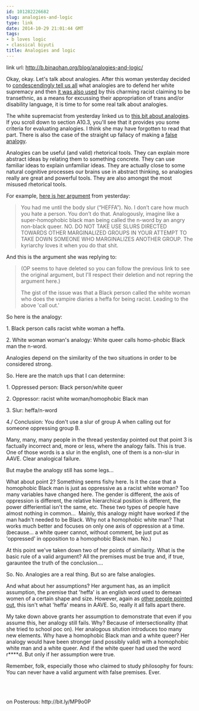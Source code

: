 ```yaml
---
id: 101282226682
slug: analogies-and-logic
type: link
date: 2014-10-29 21:01:44 GMT
tags:
- b loves logic
- classical biyuti
title: Analogies and logic
---
```

link url: http://b.binaohan.org/blog/analogies-and-logic/

<p>Okay, okay. Let's talk about analogies. After this woman yesterday decided to <a href="http://bit.ly/MP9pSH">condescendingly tell us all</a> what analogies are to defend her white supremacy and then <a href="http://bit.ly/N7cgse">it was also used</a> by this charming racist claiming to be transethnic, as a means for excussing their appropriation of trans and/or disability language, it is time to for some real talk about analogies.&nbsp;</p>
<p>The white supremacist from yesterday linked us to <a href="http://bit.ly/MP9nKx">this bit about analogies</a>. If you scroll down to section A10.3, you'll see that it provides you some criteria for evaluating analogies. I think she may have forgotten to read that part. There is also the case of the straight up fallacy of making a <a href="http://bit.ly/N4MMLK">false analogy</a>.&nbsp;</p>
<p>Analogies can be useful (and valid) rhetorical tools. They can explain more abstract ideas by relating them to something concrete. They can use familiar ideas to explain unfamiliar ideas. They are actually close to some natural cognitive processes our brains use in abstract thinking, so analogies really are great and powerful tools. They are also amongst the most misused rhetorical tools.&nbsp;</p>
<p>For example, <a href="http://bit.ly/MP9nKz">here is her argument</a> from yesterday:&nbsp;</p>
<blockquote class="posterous_medium_quote">
<p>You had me until the body slur (&ldquo;HEFFA&rdquo;). No. I don&rsquo;t care how much you hate a person. You don&rsquo;t do that.&nbsp;Analogously, imagine like a super-homophobic black man being called the n-word by an angry non-black queer. NO. DO NOT TAKE USE SLURS DIRECTED TOWARDS OTHER MARGINALIZED GROUPS IN YOUR ATTEMPT TO TAKE DOWN SOMEONE WHO MARGINALIZES ANOTHER GROUP. The kyriarchy loves it when you do that shit.</p>
</blockquote>
<p>And this is the argument she was replying to:&nbsp;</p>
<blockquote class="posterous_medium_quote">
<p>(OP seems to have deleted so you can follow the previous link to see the original argument, but I'll respect their deletion and not repring the argument here.)</p>
<p>The gist of the issue was that a Black person called the white woman who does the vampire diaries a heffa for being racist. Leading to the above 'call out.'</p>
</blockquote>
<p>So here is the analogy:&nbsp;</p>
<p>1. Black person calls racist white woman a heffa.&nbsp;</p>
<p>2. White woman woman's analogy: White queer calls homo-phobic Black man the n-word.&nbsp;</p>
<p>Analogies depend on the similarity of the two situations in order to be considered strong.&nbsp;</p>
<p>So. Here are the match ups that I can determine:&nbsp;</p>
<p>1. Oppressed person: Black person/white queer</p>
<p>2. Oppressor: racist white woman/homophobic Black man</p>
<p>3. Slur: heffa/n-word</p>
<p>4./ Conclusion: You don't use a slur of group A when calling out for someone oppressing group B.&nbsp;</p>
<p>Many, many, many people in the thread yesterday pointed out that point 3 is factually incorrect and, more or less, where the analogy fails. This is true. One of those words is a slur in the english, one of them is a non-slur in AAVE. Clear analogical failure.&nbsp;</p>
<p>But maybe the analogy still has some legs...&nbsp;</p>
<p>What about point 2? Something seems fishy here. Is it the case that a homophobic Black man is just as oppressive as a racist white woman? Too many variables have changed here. The gender is different, the axis of oppression is different, the relative hierarchical position is different, the power differiential isn't the same, etc. These two types of people have almost nothing in common... &nbsp;Mainly, this analogy might have worked if the man hadn't needed to be Black. Why not a homophobic white man? That works much better and focuses on only one axis of oppression at a time. (because... a white queer cannot, without comment, be just put as 'oppressed' in opposition to a homophobic Black man. No.)</p>
<p>At this point we've taken down two of her points of similarity. What is the basic rule of a valid argument? All the premises must be true and, if true, garauntee the truth of the conclusion....</p>
<p>So. No. Analogies are a real thing. But so are false analogies.&nbsp;</p>
<p>And what about her assumptions? Her argument has, as an implicit assumption, the premise that 'heffa' is an english word used to demean women of a certain shape and size. However, again as <a href="http://bit.ly/N4MMLN">other people pointed out</a>, this isn't what 'heffa' means in AAVE. So, really it all falls apart there.&nbsp;</p>
<p>My take down above grants her assumption to demonstrate that even if you assume this, her analogy still fails. Why? Because of intersectionality (that she tried to school poc on). Her analogous sitution introduces too many new elements. Why have a homophobic Black man and a white queer? Her analogy would have been stronger (and possibly valid) with a homophobic white man and a white queer. And if the white queer had used the word r****d. But only if her assumption were true.&nbsp;</p>
<p>Remember, folk, especially those who claimed to study philosophy for fours: You can never have a valid argument with false premises. Ever. &nbsp;</p>
<p>&nbsp;</p><br>
on Posterous: http://bit.ly/MP9o0P